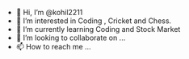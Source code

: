 - 👋 Hi, I’m @kohil2211
- 👀 I’m interested in Coding , Cricket and Chess.
- 🌱 I’m currently learning Coding and Stock Market
- 💞️ I’m looking to collaborate on ...
- 📫 How to reach me ...

<!---
kohil2211/kohil2211 is a ✨ special ✨ repository because its `README.md` (this file) appears on your GitHub profile.
You can click the Preview link to take a look at your changes.
--->
